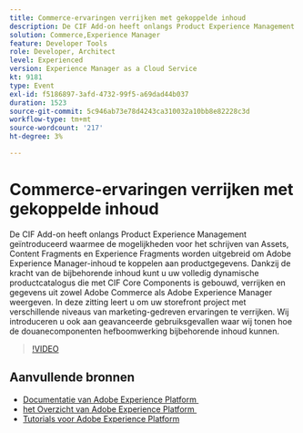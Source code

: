 ```yaml
---
title: Commerce-ervaringen verrijken met gekoppelde inhoud
description: De CIF Add-on heeft onlangs Product Experience Management geïntroduceerd waarmee de mogelijkheden voor het schrijven van Assets, Content Fragments en Experience Fragments worden uitgebreid om Adobe Experience Manager-inhoud te koppelen aan productgegevens. Dankzij de kracht van de bijbehorende inhoud kunt u uw volledig dynamische productcatalogus die met CIF Core Components is gebouwd, verrijken en gegevens uit zowel Adobe Commerce als Adobe Experience Manager weergeven. In deze zitting leert u om uw storefront project met verschillende niveaus van marketing-gedreven ervaringen te verrijken. Wij introduceren u ook aan geavanceerde gebruiksgevallen waar wij tonen hoe de douanecomponenten hefboomwerking bijbehorende inhoud kunnen.
solution: Commerce,Experience Manager
feature: Developer Tools
role: Developer, Architect
level: Experienced
version: Experience Manager as a Cloud Service
kt: 9181
type: Event
exl-id: f5186897-3afd-4732-99f5-a69dad44b037
duration: 1523
source-git-commit: 5c946ab73e78d4243ca310032a10bb8e82228c3d
workflow-type: tm+mt
source-wordcount: '217'
ht-degree: 3%

---
```


# Commerce-ervaringen verrijken met gekoppelde inhoud

De CIF Add-on heeft onlangs Product Experience Management geïntroduceerd waarmee de mogelijkheden voor het schrijven van Assets, Content Fragments en Experience Fragments worden uitgebreid om Adobe Experience Manager-inhoud te koppelen aan productgegevens. Dankzij de kracht van de bijbehorende inhoud kunt u uw volledig dynamische productcatalogus die met CIF Core Components is gebouwd, verrijken en gegevens uit zowel Adobe Commerce als Adobe Experience Manager weergeven. In deze zitting leert u om uw storefront project met verschillende niveaus van marketing-gedreven ervaringen te verrijken. Wij introduceren u ook aan geavanceerde gebruiksgevallen waar wij tonen hoe de douanecomponenten hefboomwerking bijbehorende inhoud kunnen.

>[!VIDEO](https://video.tv.adobe.com/v/337772/?quality=12&learn=on&hidetitle=true)

## Aanvullende bronnen

- [&#x200B; Documentatie van Adobe Experience Platform &#x200B;](https://experienceleague.adobe.com/docs/experience-platform.html?lang=nl-NL)
- [&#x200B; het Overzicht van Adobe Experience Platform &#x200B;](https://experienceleague.adobe.com/docs/experience-platform/landing/home.html?lang=nl-NL)
- [Tutorials voor Adobe Experience Platform](https://experienceleague.adobe.com/docs/platform-learn/tutorials/overview.html?lang=nl)
